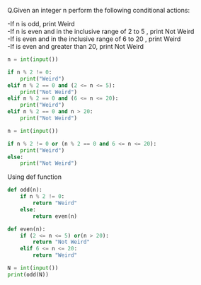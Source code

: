 Q.Given an integer n perform the following conditional actions:<br>

-If n is odd, print Weird<br>
-If n is even and in the inclusive range of 2 to 5 , print Not Weird<br>
-If  is even and in the inclusive range of 6 to 20 , print Weird<br>
-If  is even and greater than 20, print Not Weird<br>


```python
n = int(input())

if n % 2 != 0:
    print("Weird")
elif n % 2 == 0 and (2 <= n <= 5):
    print("Not Weird")
elif n % 2 == 0 and (6 <= n <= 20):
    print("Weird")
elif n % 2 == 0 and n > 20:
    print("Not Weird")
```


```python
n = int(input())

if n % 2 != 0 or (n % 2 == 0 and 6 <= n <= 20):
    print("Weird")
else:
    print("Not Weird")
```
Using def function<br>
```python
def odd(n):
    if n % 2 != 0:
        return "Weird"
    else:
        return even(n)

def even(n):
    if (2 <= n <= 5) or(n > 20):
        return "Not Weird"
    elif 6 <= n <= 20:
        return "Weird"

N = int(input())
print(odd(N))
```
